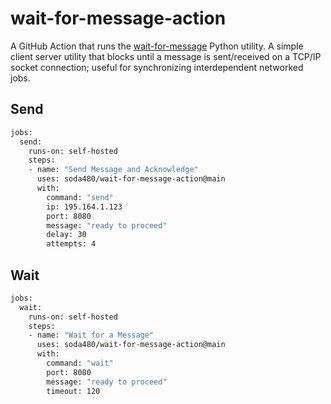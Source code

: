 # wait-for-message-action

A GitHub Action that runs the [wait-for-message](https://pypi.org/project/wait-for-message/) Python utility. A simple client server utility that blocks until a message is sent/received on a TCP/IP socket connection; useful for synchronizing interdependent networked jobs.

## Send

```bash
jobs:
  send:
    runs-on: self-hosted
    steps:
    - name: "Send Message and Acknowledge"
      uses: soda480/wait-for-message-action@main
      with:
        command: "send"
        ip: 195.164.1.123
        port: 8080
        message: "ready to proceed"
        delay: 30
        attempts: 4
```

## Wait

```bash
jobs:
  wait:
    runs-on: self-hosted
    steps:
    - name: "Wait for a Message"
      uses: soda480/wait-for-message-action@main
      with:
        command: "wait"
        port: 8080
        message: "ready to proceed"
        timeout: 120
```
